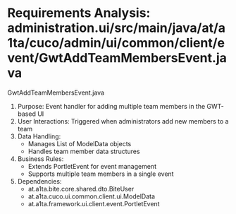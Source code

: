 # Requirements Analysis: administration.ui/src/main/java/at/a1ta/cuco/admin/ui/common/client/event/GwtAddTeamMembersEvent.java

GwtAddTeamMembersEvent.java
1. Purpose: Event handler for adding multiple team members in the GWT-based UI
2. User Interactions: Triggered when administrators add new members to a team
3. Data Handling:
   - Manages List of ModelData<BiteUser> objects
   - Handles team member data structures
4. Business Rules:
   - Extends PortletEvent for event management
   - Supports multiple team members in a single event
5. Dependencies:
   - at.a1ta.bite.core.shared.dto.BiteUser
   - at.a1ta.cuco.ui.common.client.ui.ModelData
   - at.a1ta.framework.ui.client.event.PortletEvent